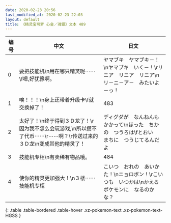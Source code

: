 ```yaml
---
date: 2020-02-23 20:56
last_modified_at: 2020-02-23 22:03
layout: default
title: 《精灵宝可梦 心金／魂银》文本 489
---
```

| 编号 | 中文 | 日文 |
| ---- | ---- | ---- |
| 0 | 要把技能机\n用在哪只精灵呢⋯⋯\f嗯,好犹豫啊。 | ヤマブキ　ヤマブキ－！\nヤマブキ　いく－！\rリニア　リニア　リニア\nリ－ニ－ア－　みたいよ－っ！ |
| 1 | 唉！！！\n身上还带着升级卡\f就交换掉了！ | 483 |
| 2 | 太好了！\n终于得到３Ｄ龙了！\r因为我不怎么会玩游戏,\n所以攒不了代币⋯⋯\r⋯⋯啊？\r传送过来的３Ｄ龙\n变成其他的精灵了！ | ディグダが　なんねんも　かかって\nほった　ちかの　つうろは\fとおい　まちに　つうじてるんだよ |
| 3 | 技能机专柜\n有卖稀有物品哦。 | 484 |
| 4 | 使你的精灵更加强大！\n３楼⋯⋯技能机专柜 | こいつ　おれの　あいかた！\nニョロボン！\rこいつも　いつかは\nかえるポケモンに　なるのかな？ |
{: .table .table-bordered .table-hover .xz-pokemon-text .xz-pokemon-text-HGSS }